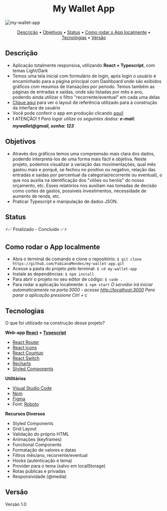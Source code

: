 <h1 align="center">My Wallet App</h1>

<img align="center" alt="my-wallet-app" src="./src/assets/mywallet.gif">

<p align="center" >  
    <a href="#descrição">Descrição</a> • 
    <a href="#objetivos">Objetivos</a> • 
    <a href="#status">Status</a> • 
    <a href="#como_rodar_o_app_localmente">Como rodar o App localmente</a> • 
    <a href="#tecnologias">Tecnologias</a> • 
    <a href="#versão">Versão</a>
</p>


## Descrição
- Aplicação totalmente responsiva, utilizando **React + Typescript**, com temas Light/Dark
- Temos uma tela inicial com formulário de login, após login o usuário é encaminhado para a página principal com Dashboard onde são exibidos gráficos com resumos de transações por período. Temos também as páginas de entradas e saídas, onde são listadas por mês e ano, podendo ainda utilizar o filtro  "recorrente/eventual" em cada uma delas
- [Clique aqui](https://www.figma.com/file/nOGmUkhcINJt6nd57R4ENu/Minha-Carteira?node-id=3%3A561) para ver o layout de referência utilizado para a construção da interface de usuário
- Você pode conferir o app em produção clicando [aqui!](https://my-wallet-fabiana.netlify.app/)
- ❗ ATENÇÃO! ❗ _Para logar utilize os seguintes dados: **e-mail: mywallet@gmail, senha: 123**_



## Objetivos
- Através dos gráficos temos uma compreensão mais clara dos dados, podendo interpretá-los de uma forma mais fácil e objetiva. Neste projeto, podemos visualizar a variação das movimentações, qual mês gastou mais e porquê, se fechou no positivo ou negativo, relação das entradas e saídas por percentual da categoria(recorrente ou eventual), o que nos auxilia na identificação dos "vilões ou heróis" do nosso orçamento, etc. Esses relatórios nos auxiliam nas tomadas de decisão como cortes de gastos, possíveis investimentos, necessidade de aumento de renda, etc.
- Praticar Typescript e manipulação de dados JSON.



## Status

⚡✅  Finalizado - Concluído  ✅⚡



## Como rodar o App localmente

- Abra o terminal de comando e clone o repositório:
``` $ git clone https://github.com/FabianaMendes/my-wallet-app.git ```
- Acesse a pasta do projeto pelo terminal: 
``` $ cd my-wallet-app ```
- Instale as dependências:
``` $ npm install ```
- Para abrir o projeto no seu editor de código: 
``` $ code . ``` 
- Para rodar a aplicação localmente:
``` $ npm start ```
_O servidor irá iniciar automaticamente na porta:3000 - acesse [http://localhost:3000](http://localhost:3000)
Para parar a aplicação pressione Ctrl + c_



## Tecnologias

O que foi utilizado na construção desse projeto?

**Web-app [React](https://pt-br.reactjs.org/) + [Typescript]()**
- [React Router](https://reactrouter.com/web/guides/quick-start)
- [React Icons](https://www.npmjs.com/package/react-icons)
- [React Countup](https://www.npmjs.com/package/react-countup)
- [React Switch](https://www.npmjs.com/package/react-switch)
- [Recharts](https://recharts.org/en-US/)
- [Styled Components](https://styled-components.com/)

**Utilitários**
- [Visual Studio Code](https://code.visualstudio.com/)
- [Npm](https://www.npmjs.com/)
- [Figma](https://www.figma.com/)
- Font: [Roboto](https://fonts.google.com/specimen/Roboto?query=roboto)

**Recursos Diversos**
- Styled Components
- Grid Layout
- Validação do próprio HTML
- Animações (keyframes)
- Functional Components
- Formatação de valores e datas
- Filtros mês/ano, recorrente/eventual
- Hooks (autenticação e tema)
- Provider para o tema (salvo em localStorage)
- Rotas públicas e privadas
- Responsividade (@media)



## Versão 
<p>Versão 1.0</p>